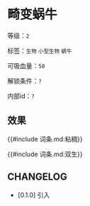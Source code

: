 # 畸变蜗牛

等级：`2`

标签：`生物` `小型生物` `蜗牛`

可吸血量：`50`

解锁条件：`?`

内部id：`?`

## 效果

{{#include 词条.md:粘稠}}

{{#include 词条.md:双生}}

## CHANGELOG

- [0.1.0] 引入
